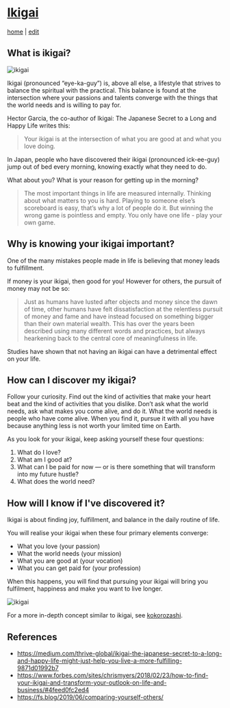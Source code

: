 # [Ikigai](https://alwinwoo.github.io/pages/ikigai.html)
[home](https://alwinwoo.github.io/) | [edit](https://github.com/alwinwoo/alwinwoo.github.io/edit/master/pages/ikigai.md)

## What is ikigai? 

![ikigai](https://kokugo.jitenon.jp/eyecatch/2150.png)

Ikigai (pronounced “eye-ka-guy”) is, above all else, a lifestyle that strives to balance the spiritual with the practical. This balance is found at the intersection where your passions and talents converge with the things that the world needs and is willing to pay for. 

Hector Garcia, the co-author of Ikigai: The Japanese Secret to a Long and Happy Life writes this:
> Your ikigai is at the intersection of what you are good at and what you love doing.

In Japan, people who have discovered their ikigai (pronounced ick-ee-guy) jump out of bed every morning, knowing exactly what they need to do. 

What about you? What is your reason for getting up in the morning? 

> The most important things in life are measured internally. Thinking about what matters to you is hard. Playing to someone else’s scoreboard is easy, that’s why a lot of people do it. But winning the wrong game is pointless and empty. You only have one life - play your own game.

## Why is knowing your ikigai important? 

One of the many mistakes people made in life is believing that money leads to fulfillment. 

If money is your ikigai, then good for you! However for others, the pursuit of money may not be so:

> Just as humans have lusted after objects and money since the dawn of time, other humans have felt dissatisfaction at the relentless pursuit of money and fame and have instead focused on something bigger than their own material wealth. This has over the years been described using many different words and practices, but always hearkening back to the central core of meaningfulness in life.

Studies have shown that not having an ikigai can have a detrimental effect on your life.

## How can I discover my ikigai? 

Follow your curiosity. Find out the kind of activities that make your heart beat and the kind of activities that you dislike. Don’t ask what the world needs, ask what makes you come alive, and do it. What the world needs is people who have come alive. When you find it, pursue it with all you have because anything less is not worth your limited time on Earth.

As you look for your ikigai, keep asking yourself these four questions:
  1. What do I love?
  2. What am I good at?
  3. What can I be paid for now — or is there something that will transform into my future hustle?
  4. What does the world need?

## How will I know if I've discovered it? 

Ikigai is about finding joy, fulfillment, and balance in the daily routine of life.

You will realise your ikigai when these four primary elements converge:
  - What you love (your passion)
  - What the world needs (your mission)
  - What you are good at (your vocation)
  - What you can get paid for (your profession)

When this happens, you will find that pursuing your ikigai will bring you fulfilment, happiness and make you want to live longer.

![ikigai](https://alwinwoo.github.io/assets/img/ikigai.png)

For a more in-depth concept similar to ikigai, see [kokorozashi](https://alwinwoo.github.io/pages/kokorozashi.html).

## References

- https://medium.com/thrive-global/ikigai-the-japanese-secret-to-a-long-and-happy-life-might-just-help-you-live-a-more-fulfilling-9871d01992b7
- https://www.forbes.com/sites/chrismyers/2018/02/23/how-to-find-your-ikigai-and-transform-your-outlook-on-life-and-business/#4feed0fc2ed4
- https://fs.blog/2019/06/comparing-yourself-others/
